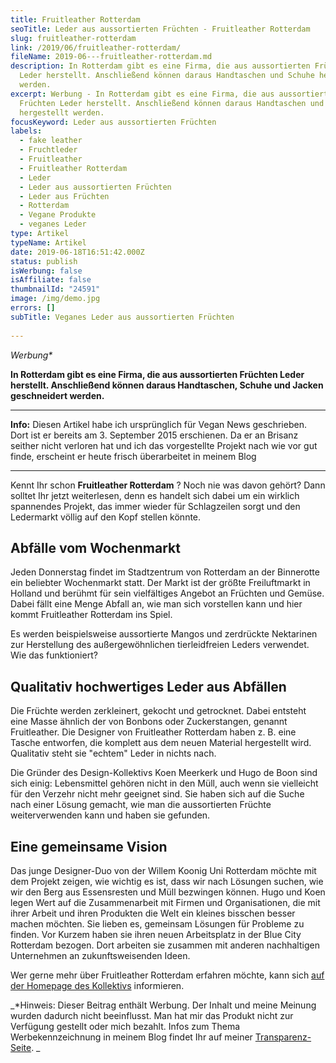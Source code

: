 ```yaml
---
title: Fruitleather Rotterdam
seoTitle: Leder aus aussortierten Früchten - Fruitleather Rotterdam
slug: fruitleather-rotterdam
link: /2019/06/fruitleather-rotterdam/
fileName: 2019-06---fruitleather-rotterdam.md
description: In Rotterdam gibt es eine Firma, die aus aussortierten Früchten
  Leder herstellt. Anschließend können daraus Handtaschen und Schuhe hergestellt
  werden.
excerpt: Werbung - In Rotterdam gibt es eine Firma, die aus aussortierten
  Früchten Leder herstellt. Anschließend können daraus Handtaschen und Schuhe
  hergestellt werden.
focusKeyword: Leder aus aussortierten Früchten
labels:
  - fake leather
  - Fruchtleder
  - Fruitleather
  - Fruitleather Rotterdam
  - Leder
  - Leder aus aussortierten Früchten
  - Leder aus Früchten
  - Rotterdam
  - Vegane Produkte
  - veganes Leder
type: Artikel
typeName: Artikel
date: 2019-06-18T16:51:42.000Z
status: publish
isWerbung: false
isAffiliate: false
thumbnailId: "24591"
image: /img/demo.jpg
errors: []
subTitle: Veganes Leder aus aussortierten Früchten
  
---
```


_Werbung\*_

**In Rotterdam gibt es eine Firma, die aus aussortierten Früchten Leder
herstellt. Anschließend können daraus Handtaschen, Schuhe und Jacken
geschneidert werden.**

<hr />

**Info:** Diesen Artikel habe ich ursprünglich für Vegan News geschrieben. Dort
ist er bereits am 3. September 2015 erschienen. Da er an Brisanz seither nicht
verloren hat und ich das vorgestellte Projekt nach wie vor gut finde, erscheint
er heute frisch überarbeitet in meinem Blog

<hr />

Kennt Ihr schon **Fruitleather Rotterdam** ? Noch nie was davon gehört? Dann
solltet Ihr jetzt weiterlesen, denn es handelt sich dabei um ein wirklich
spannendes Projekt, das immer wieder für Schlagzeilen sorgt und den Ledermarkt
völlig auf den Kopf stellen könnte.

## Abfälle vom Wochenmarkt

Jeden Donnerstag findet im Stadtzentrum von Rotterdam an der Binnerotte ein
beliebter Wochenmarkt statt. Der Markt ist der größte Freiluftmarkt in Holland
und berühmt für sein vielfältiges Angebot an Früchten und Gemüse. Dabei fällt
eine Menge Abfall an, wie man sich vorstellen kann und hier kommt Fruitleather
Rotterdam ins Spiel.

Es werden beispielsweise aussortierte Mangos und zerdrückte Nektarinen zur
Herstellung des außergewöhnlichen tierleidfreien Leders verwendet. Wie das
funktioniert?

## Qualitativ hochwertiges Leder aus Abfällen

Die Früchte werden zerkleinert, gekocht und getrocknet. Dabei entsteht eine
Masse ähnlich der von Bonbons oder Zuckerstangen, genannt Fruitleather. Die
Designer von Fruitleather Rotterdam haben z. B. eine Tasche entworfen, die
komplett aus dem neuen Material hergestellt wird. Qualitativ steht sie "echtem"
Leder in nichts nach.

Die Gründer des Design-Kollektivs Koen Meerkerk und Hugo de Boon sind sich
einig: Lebensmittel gehören nicht in den Müll, auch wenn sie vielleicht für den
Verzehr nicht mehr geeignet sind. Sie haben sich auf die Suche nach einer Lösung
gemacht, wie man die aussortierten Früchte weiterverwenden kann und haben sie
gefunden.

## Eine gemeinsame Vision

Das junge Designer-Duo von der Willem Koonig Uni Rotterdam möchte mit dem
Projekt zeigen, wie wichtig es ist, dass wir nach Lösungen suchen, wie wir den
Berg aus Essensresten und Müll bezwingen können. Hugo und Koen legen Wert auf
die Zusammenarbeit mit Firmen und Organisationen, die mit ihrer Arbeit und ihren
Produkten die Welt ein kleines bisschen besser machen möchten. Sie lieben es,
gemeinsam Lösungen für Probleme zu finden. Vor Kurzem haben sie ihren neuen
Arbeitsplatz in der Blue City Rotterdam bezogen. Dort arbeiten sie zusammen mit
anderen nachhaltigen Unternehmen an zukunftsweisenden Ideen.

Wer gerne mehr über Fruitleather Rotterdam erfahren möchte, kann sich
[auf der Homepage des Kollektivs](https://fruitleather.nl/) informieren.

_\*Hinweis: Dieser Beitrag enthält Werbung. Der Inhalt und meine Meinung wurden
dadurch nicht beeinflusst. Man hat mir das Produkt nicht zur Verfügung gestellt
oder mich bezahlt. Infos zum Thema Werbekennzeichnung in meinem Blog findet Ihr
auf meiner [Transparenz-Seite](/werbung/). _

  